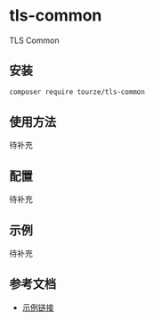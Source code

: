 # tls-common

TLS Common

## 安装

```bash
composer require tourze/tls-common
```

## 使用方法

待补充

## 配置

待补充

## 示例

待补充

## 参考文档

- [示例链接](https://example.com)
